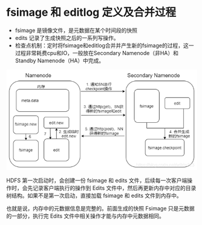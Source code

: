 # fsimage 和 editlog 定义及合并过程

* fsimage 是镜像文件，是元数据在某个时间段的快照
* edits 记录了生成快照之后的一系列写操作。
* 检查点机制：定时将fsimage和editlog合并并产生新的fsimage的过程，这一过程非常耗费cpu和IO，一般放在Secondary Namenode（非HA）和Standby Namenode（HA）中完成。

![](Images/7.png)

HDFS 第一次启动时，会创建一份 fsimage 和 edits 文件，后续每一次客户端操作时，会先记录客户端执行的操作到 Edits 文件中，然后再更新内存中对应的目录树结构。如果不是第一次启动，直接加载 fsimage 和 edits 文件到内存中。

也就是说，内存中的元数据信息是完整的。前面生成的快照 Fsimage 只是元数据的一部分，执行完 Edits 文件中相关操作才能与内存中元数据相同。

